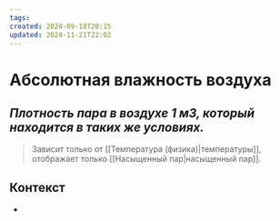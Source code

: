 ```yaml
---
tags: 
created: 2024-09-18T20:15
updated: 2024-11-21T22:02
---
```

# Абсолютная влажность воздуха

## ***Плотность пара в воздухе 1 м3, который находится в таких же условиях.***

>Зависит только от [[Температура (физика)|температуры]], отображает только [[Насыщенный пар|насыщенный пар]].

## Контекст
- 

